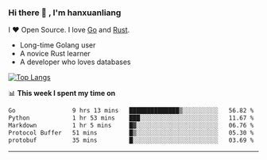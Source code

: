 ### Hi there 👋 , I'm hanxuanliang

<!--
**hanxuanliang/hanxuanliang** is a ✨ _special_ ✨ repository because its `README.md` (this file) appears on your GitHub profile.

Here are some ideas to get you started:

- 🔭 I’m currently working on ...
- 🌱 I’m currently learning ...
- 👯 I’m looking to collaborate on ...
- 🤔 I’m looking for help with ...
- 💬 Ask me about ...
- 📫 How to reach me: ...
- 😄 Pronouns: ...
- ⚡ Fun fact: ...
-->
I ❤ Open Source. I love [Go](https://golang.org) and [Rust](https://www.rust-lang.org/zh-CN/).

* Long-time Golang user
* A novice Rust learner
* A developer who loves databases

[![Top Langs](https://github-readme-stats.vercel.app/api?username=hanxuanliang&show_icons=true&count_private=true&line_height=40)](https://github.com/anuraghazra/github-readme-stats)

📊 **This week I spent my time on**
<!--START_SECTION:waka-->

```txt
Go                9 hrs 13 mins   ██████████████▒░░░░░░░░░░   56.82 %
Python            1 hr 53 mins    ███░░░░░░░░░░░░░░░░░░░░░░   11.67 %
Markdown          1 hr 5 mins     █▓░░░░░░░░░░░░░░░░░░░░░░░   06.76 %
Protocol Buffer   51 mins         █▒░░░░░░░░░░░░░░░░░░░░░░░   05.30 %
protobuf          35 mins         █░░░░░░░░░░░░░░░░░░░░░░░░   03.69 %
```

<!--END_SECTION:waka-->

***
